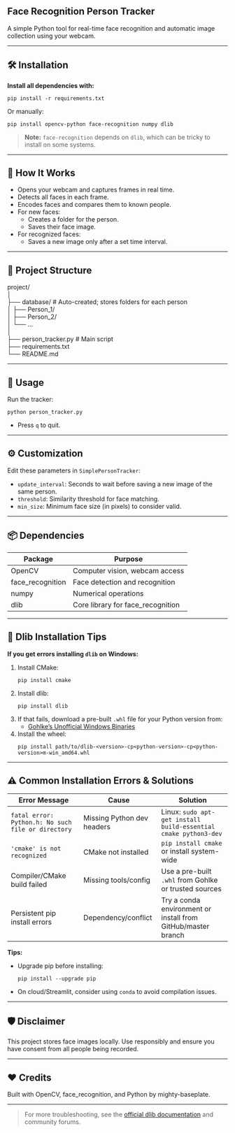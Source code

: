 ## Face Recognition Person Tracker

A simple Python tool for real-time face recognition and automatic image collection using your webcam.

---

## 🛠️ Installation

**Install all dependencies with:**
```
pip install -r requirements.txt
```

Or manually:
```
pip install opencv-python face-recognition numpy dlib
```

> **Note:** `face-recognition` depends on `dlib`, which can be tricky to install on some systems.

---

## 🧠 How It Works

- Opens your webcam and captures frames in real time.
- Detects all faces in each frame.
- Encodes faces and compares them to known people.
- For new faces:
  - Creates a folder for the person.
  - Saves their face image.
- For recognized faces:
  - Saves a new image only after a set time interval.

---

## 📁 Project Structure

project/<br>
│<br>
├── database/ # Auto-created; stores folders for each person<br>
│ ├── Person_1/<br>
│ ├── Person_2/<br>
│ └── ...<br>
│<br>
├── person_tracker.py # Main script<br>
├── requirements.txt<br>
└── README.md<br>



---

## 🚀 Usage

Run the tracker:
```
python person_tracker.py
```

- Press `q` to quit.

---

## ⚙️ Customization

Edit these parameters in `SimplePersonTracker`:

- `update_interval`: Seconds to wait before saving a new image of the same person.
- `threshold`: Similarity threshold for face matching.
- `min_size`: Minimum face size (in pixels) to consider valid.

---

## 📦 Dependencies

| Package           | Purpose                                   |
|-------------------|-------------------------------------------|
| OpenCV            | Computer vision, webcam access            |
| face_recognition  | Face detection and recognition            |
| numpy             | Numerical operations                      |
| dlib              | Core library for face_recognition         |

---

## 🔧 Dlib Installation Tips

**If you get errors installing `dlib` on Windows:**
1. Install CMake:
    ```
    pip install cmake
    ```
2. Install dlib:
    ```
    pip install dlib
    ```
3. If that fails, download a pre-built `.whl` file for your Python version from:
   - [Gohlke’s Unofficial Windows Binaries](https://www.lfd.uci.edu/~gohlke/pythonlibs/#dlib)
4. Install the wheel:
    ```
    pip install path/to/dlib‑<version>‑cp<python-version>‑cp<python-version>m‑win_amd64.whl
    ```

---

## ⚠️ Common Installation Errors & Solutions

| Error Message                                   | Cause                          | Solution                                                                                 |
|-------------------------------------------------|--------------------------------|------------------------------------------------------------------------------------------|
| `fatal error: Python.h: No such file or directory` | Missing Python dev headers     | Linux: `sudo apt-get install build-essential cmake python3-dev`                          |
| `'cmake' is not recognized`                       | CMake not installed            | `pip install cmake` or install system-wide                                               |
| Compiler/CMake build failed                       | Missing tools/config           | Use a pre-built `.whl` from Gohlke or trusted sources                                    |
| Persistent pip install errors                     | Dependency/conflict            | Try a conda environment or install from GitHub/master branch                             |

**Tips:**
- Upgrade pip before installing:
    ```
    pip install --upgrade pip
    ```
- On cloud/Streamlit, consider using `conda` to avoid compilation issues.

---

## 🛡️ Disclaimer

This project stores face images locally. Use responsibly and ensure you have consent from all people being recorded.

---

## ❤️ Credits

Built with OpenCV, face_recognition, and Python by mighty-baseplate.

---

> For more troubleshooting, see the [official dlib documentation](https://dlib.net/compile.html) and community forums.
